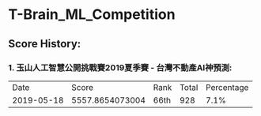 # T-Brain_ML_Competition

## Score History:
### 1. 玉山人工智慧公開挑戰賽2019夏季賽 - 台灣不動產AI神預測:
<table>
    <tr>
        <td>Date</td>
        <td>Score</td>
        <td>Rank</td>
        <td>Total</td>
        <td>Percentage</td>
    </tr>
    <tr>
        <td>2019-05-18</td>
        <td>5557.8654073004</td>
        <td>66th</td>
        <td>928</td>
        <td>7.1%</td>
    </tr>
</table>

